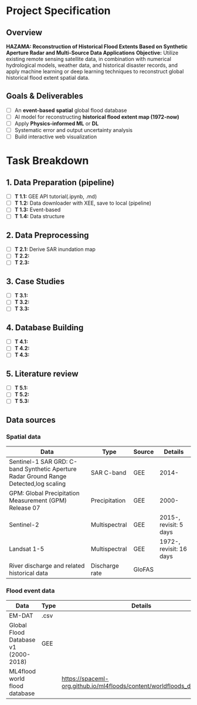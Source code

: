 # Project Specification
## Overview

**HAZAMA: Reconstruction of Historical Flood Extents Based on Synthetic Aperture Radar and Multi-Source Data Applications**
**Objective:** Utilize existing remote sensing satellite data, in combination with numerical hydrological models, weather data, and historical disaster records, and apply machine learning or deep learning techniques to reconstruct global historical flood extent spatial data.

## Goals & Deliverables

- [ ] An **event-based** **spatial** global flood database
- [ ] AI model for reconstructing **historical flood extent map (1972-now)**
- [ ] Apply **Physics-informed ML** or **DL**
- [ ] Systematic error and output uncertainty analysis
- [ ] Build interactive web visualization

# Task Breakdown

## 1. Data Preparation (pipeline)

- [ ] **T 1.1:** GEE API tutorial(.ipynb, .md)
- [ ] **T 1.2:** Data downloader with XEE, save to local (pipeline)
- [ ] **T 1.3:** Event-based 
- [ ] **T 1.4:** Data structure
## 2. Data Preprocessing

- [ ] **T 2.1:** Derive SAR inundation map
- [ ] **T 2.2:** 
- [ ] **T 2.3:**
## 3. Case Studies

- [ ] **T 3.1:** 
- [ ] **T 3.2:** 
- [ ] **T 3.3:**
## 4. Database Building

- [ ] **T 4.1:** 
- [ ] **T 4.2:** 
- [ ] **T 4.3:**
## 5. Literature review

- [ ] **T 5.1:** 
- [ ] **T 5.2:** 
- [ ] **T 5.3:**

## Data sources

### Spatial data

| **Data**                                                                              | **Type**       | **Source** | **Details**             |
| ------------------------------------------------------------------------------------- | -------------- | ---------- | ----------------------- |
| Sentinel-1 SAR GRD: C-band Synthetic Aperture Radar Ground Range Detected,log scaling | SAR C-band     | GEE        | 2014-                   |
| GPM: Global Precipitation Measurement (GPM) Release 07                                | Precipitation  | GEE        | 2000-                   |
| Sentinel-2                                                                            | Multispectral  | GEE        | 2015-, revisit: 5 days  |
| Landsat 1-5                                                                           | Multispectral  | GEE        | 1972-, revisit: 16 days |
| River discharge and related historical data                                           | Discharge rate | GloFAS     |                         |

### Flood event data
| **Data**                             | **Type** | **Details** |
| ------------------------------------ | -------- | ----------- |
| EM-DAT                               | .csv     |             |
| Global Flood Database v1 (2000-2018) | GEE      |             |
|ML4flood world flood database         |          |https://spaceml-org.github.io/ml4floods/content/worldfloods_dataset.html |
